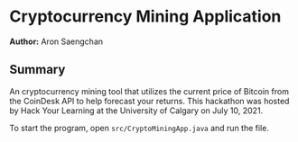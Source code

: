 # Cryptocurrency Mining Application

**Author:** Aron Saengchan

## Summary
An cryptocurrency mining tool that utilizes the current price of Bitcoin from the CoinDesk API to help forecast your returns. This hackathon was hosted by Hack Your Learning at the University of Calgary on July 10, 2021.

To start the program, open `src/CryptoMiningApp.java` and run the file.